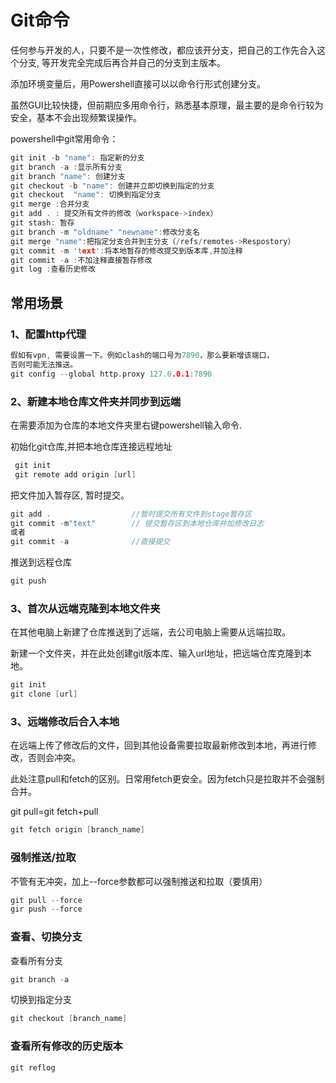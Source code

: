 # Git命令

<!--TOC-->

任何参与开发的人，只要不是一次性修改，都应该开分支，把自己的工作先合入这个分支, 等开发完全完成后再合并自己的分支到主版本。

添加环境变量后，用Powershell直接可以以命令行形式创建分支。

虽然GUI比较快捷，但前期应多用命令行，熟悉基本原理，最主要的是命令行较为安全，基本不会出现频繁误操作。

powershell中git常用命令：

```cpp
git init -b "name": 指定新的分支
git branch -a :显示所有分支
git branch "name": 创建分支
git checkout -b "name": 创建并立即切换到指定的分支
git checkout  "name": 切换到指定分支
git merge :合并分支
git add . : 提交所有文件的修改（workspace->index）
git stash: 暂存
git branch -m "oldname" "newname":修改分支名
git merge "name":把指定分支合并到主分支（/refs/remotes->Respostory）
git commit -m 'text':将本地暂存的修改提交到版本库,并加注释
git commit -a :不加注释直接暂存修改
git log :查看历史修改
```

## 常用场景

### 1、配置http代理

```cpp
假如有vpn, 需要设置一下。例如clash的端口号为7890，那么要新增该端口，
否则可能无法推送。
git config --global http.proxy 127.0.0.1:7890   
```

### 2、新建本地仓库文件夹并同步到远端

在需要添加为仓库的本地文件夹里右键powershell输入命令.

初始化git仓库,并把本地仓库连接远程地址

```c
 git init
 git remote add origin [url]
```

把文件加入暂存区, 暂时提交。

```cpp
git add .                  //暂时提交所有文件到stage暂存区
git commit -m"text"        // 提交暂存区到本地仓库并加修改日志
或者
git commit -a              //直接提交
```

推送到远程仓库

```cpp
git push
```

### 3、首次从远端克隆到本地文件夹

在其他电脑上新建了仓库推送到了远端，去公司电脑上需要从远端拉取。

新建一个文件夹，并在此处创建git版本库、输入url地址，把远端仓库克隆到本地。

```cpp
git init
git clone [url]
```

### 3、远端修改后合入本地

在远端上传了修改后的文件，回到其他设备需要拉取最新修改到本地，再进行修改，否则会冲突。

此处注意pull和fetch的区别。日常用fetch更安全。因为fetch只是拉取并不会强制合并。

git pull=git fetch+pull

```cpp
git fetch origin [branch_name] 
```

### 强制推送/拉取

不管有无冲突，加上--force参数都可以强制推送和拉取（要慎用）

```cpp
git pull --force
gir push --force
```

### 查看、切换分支

查看所有分支

```cpp
git branch -a
```

切换到指定分支

```cpp
git checkout [branch_name]
```

### 查看所有修改的历史版本

```c
git reflog 
```
